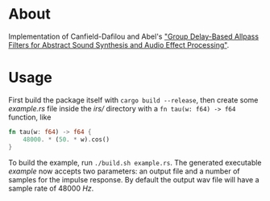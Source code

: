 # About
Implementation of Canfield-Dafilou and Abel's ["Group Delay-Based Allpass
Filters for Abstract Sound Synthesis and Audio Effect Processing"][paper].

# Usage
First build the package itself with `cargo build --release`, then create some
_example.rs_ file inside the _irs/_ directory with a `fn tau(w: f64) -> f64`
function, like 
``` rust
fn tau(w: f64) -> f64 {
    48000. * (50. * w).cos()
}
```

To build the example, run `./build.sh example.rs`. The generated executable
_example_ now accepts two parameters: an output file and a number of samples for
the impulse response. By default the output wav file will have a sample rate of
48000 _Hz_.

[paper]: https://www.dafx.de/paper-archive/2018/papers/DAFx2018_paper_22.pdf
